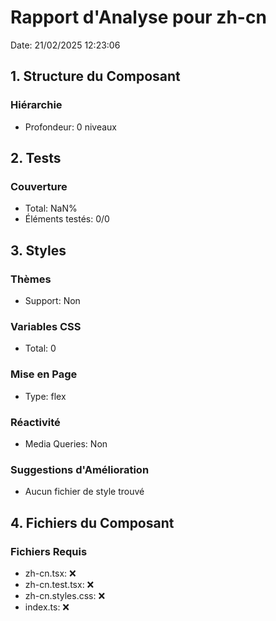 # Rapport d'Analyse pour zh-cn

Date: 21/02/2025 12:23:06

## 1. Structure du Composant

### Hiérarchie

- Profondeur: 0 niveaux

## 2. Tests

### Couverture

- Total: NaN%
- Éléments testés: 0/0

## 3. Styles

### Thèmes

- Support: Non

### Variables CSS

- Total: 0

### Mise en Page

- Type: flex

### Réactivité

- Media Queries: Non

### Suggestions d'Amélioration

- Aucun fichier de style trouvé

## 4. Fichiers du Composant

### Fichiers Requis

- zh-cn.tsx: ❌
- zh-cn.test.tsx: ❌
- zh-cn.styles.css: ❌
- index.ts: ❌
